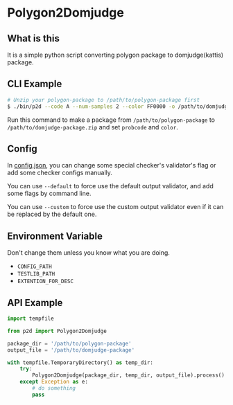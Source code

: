 # Polygon2Domjudge
## What is this
It is a simple python script converting polygon package to domjudge(kattis) package.

## CLI Example
```bash
# Unzip your polygon-package to /path/to/polygon-package first
$ ./bin/p2d --code A --num-samples 2 --color FF0000 -o /path/to/domjudge-package /path/to/polygon-package
```
Run this command to make a package from `/path/to/polygon-package` to `/path/to/domjudge-package.zip` and set `probcode` and `color`.

## Config
In [config.json](config.json), you can change some special checker's validator's flag or add some checker configs manually.

You can use `--default` to force use the default output validator, and add some flags by command line.

You can use `--custom` to force use the custom output validator even if it can be replaced by the default one. 

## Environment Variable
Don't change them unless you know what you are doing.
- `CONFIG_PATH`
- `TESTLIB_PATH`
- `EXTENTION_FOR_DESC`

## API Example

```python
import tempfile

from p2d import Polygon2Domjudge

package_dir = '/path/to/polygon-package'
output_file = '/path/to/domjudge-package'

with tempfile.TemporaryDirectory() as temp_dir:
    try:
        Polygon2Domjudge(package_dir, temp_dir, output_file).process()
    except Exception as e:
        # do something
        pass
```
